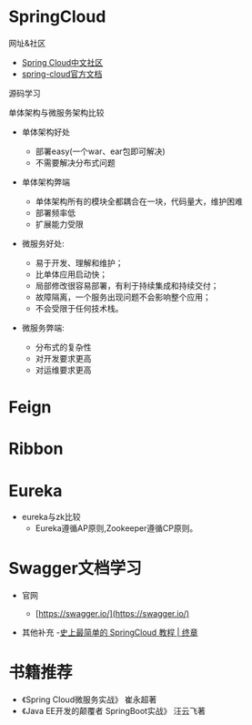# SpringCloud

网址&社区

  - [Spring Cloud中文社区](https://springcloud.cc/)
  - [spring-cloud官方文档](https://cloud.spring.io/spring-cloud-static/Greenwich.RELEASE/multi/multi_spring-cloud.html) 

源码学习




单体架构与微服务架构比较

- 单体架构好处
   - 部署easy(一个war、ear包即可解决)
   - 不需要解决分布式问题
- 单体架构弊端
   - 单体架构所有的模块全都耦合在一块，代码量大，维护困难 
   - 部署频率低
   - 扩展能力受限

- 微服务好处:
  - 易于开发、理解和维护；
  - 比单体应用启动快；
  - 局部修改很容易部署，有利于持续集成和持续交付；
  - 故障隔离，一个服务出现问题不会影响整个应用；
  - 不会受限于任何技术栈。
 
- 微服务弊端:
  - 分布式的复杂性 
  - 对开发要求更高
  - 对运维要求更高  





# Feign



# Ribbon


# Eureka


- eureka与zk比较
   - Eureka遵循AP原则,Zookeeper遵循CP原则。

# Swagger文档学习
- 官网
   - [https://swagger.io/](https://swagger.io/)
   
- 其他补充
   -[史上最简单的 SpringCloud 教程 | 终章](https://blog.csdn.net/forezp/article/details/70148833)





# 书籍推荐
- 《Spring Cloud微服务实战》 崔永超著
- 《Java EE开发的颠覆者 SpringBoot实战》 汪云飞著
